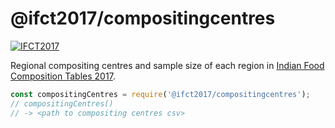 # @ifct2017/compositingcentres

[![IFCT2017](http://ninindia.org/images/ifct_2017.png)](http://ninindia.org/ifct_2017.htm)

Regional compositing centres and sample size of each region in [Indian Food Composition Tables 2017].

```javascript
const compositingCentres = require('@ifct2017/compositingcentres');
// compositingCentres()
// -> <path to compositing centres csv>
```


[Indian Food Composition Tables 2017]: http://ifct2017.com/
